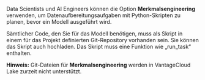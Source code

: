Data Scientists und AI Engineers können die Option **Merkmalsengineering** verwenden, um Datenaufbereitungsaufgaben mit Python-Skripten zu planen, bevor ein Modell ausgeführt wird.

Sämtlicher Code, den Sie für das Modell benötigen, muss als Skript in einem für das Projekt definierten Git-Repository vorhanden sein. Sie können das Skript auch hochladen. Das Skript muss eine Funktion wie „run_task“ enthalten.

**Hinweis:** Git-Dateien für **Merkmalsengineering** werden in VantageCloud Lake zurzeit nicht unterstützt.

